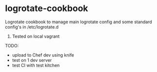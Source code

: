 # logrotate-cookbook
Logrotate cookbook to manage main logrotate config and some standard config's in /etc/logrotate.d

1. Tested on local vagrant

TODO:

- upload to Chef dev using knife
- test on 1 dev server
- test CI with test kitchen
